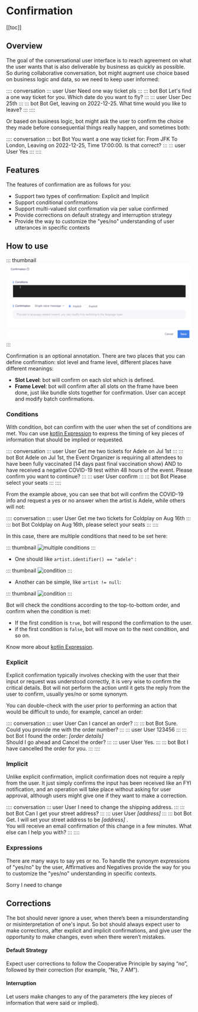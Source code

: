 # Confirmation

[[toc]]

## Overview

The goal of the conversational user interface is to reach agreement on what the user wants that is also deliverable by business as quickly as possible. So during collaborative conversation, bot might augment use choice based on business logic and data, so we need to keep user informed: 

:::: conversation
::: user User
Need one way ticket pls
:::
::: bot Bot
Let's find a one way ticket for you. Which date do you want to fly?
:::
::: user User
Dec 25th
:::
::: bot Bot
Get, leaving on 2022-12-25. What time would you like to leave?
:::
::::

Or based on business logic,  bot might ask the user to confirm the choice they made before consequential things really happen, and sometimes both: 

:::: conversation
::: bot Bot
You want a one way ticket for: From JFK To London, Leaving on 2022-12-25, Time 17:00:00. Is that correct?
:::
::: user User
Yes
:::
::::


## Features

The features of confirmation are as follows for you:

- Support two types of confirmation: Explicit and Implicit
- Support conditional confirmations
- Support multi-valued slot confirmation via per value confirmed
- Provide corrections on default strategy and interruption strategy
- Provide the way to customize the "yes/no" understanding of user utterances in specific contexts


## How to use

::: thumbnail
![confirmation](/images/annotation/confirmation/confirmation.png)
:::

Confirmation is an optional annotation. There are two places that you can define confirmation: slot level and frame level, different places have different meanings:
- **Slot Level**: bot will confirm on each slot which is defined. 
- **Frame Level**: bot will confirm after all slots on the frame have been done, just like bundle slots together for confirmation. User can accept and modify batch confirmations. 

### Conditions

With condition, bot can confirm with the user when the set of conditions are met. You can use [kotlin Expression](kotlinexpression.md) to express the timing of key pieces of information that should be implied or requested.

:::: conversation
::: user User
Get me two tickets for Adele on Jul 1st
:::
::: bot Bot
Adele on Jul 1st, the Event Organizer is requiring all attendees to have been fully vaccinated (14 days past final vaccination show) AND to have received a negative COVID-19 test within 48 hours of the event. Please confirm you want to continue?
:::
::: user User
confirm
:::
::: bot Bot
Please select your seats
:::
::::

From the example above, you can see that bot will confirm the COVID-19 info and request a yes or no answer when the artist is Adele, while others will not: 

:::: conversation
::: user User
Get me two tickets for Coldplay on Aug 16th
:::
::: bot Bot
Coldplay on Aug 16th, please select your seats
:::
::::

In this case, there are multiple conditions that need to be set here:

::: thumbnail
![multiple conditions](/images/annotation/confirmation/confirmation_table.png)
:::
 
- One should like `artist.identifier() == "adele"` :

::: thumbnail
![condition]()
:::

- Another can be simple, like `artist != null`:

::: thumbnail
![condition]()
:::

Bot will check the conditions according to the top-to-bottom order, and confirm when the condition is met:  
- If the first condition is `true`, bot will respond the confirmation to the user.
- if the first condition is `false`, bot will move on to the next condition, and so on.

Know more about [kotlin Expression](kotlinexpression.md).


### Explicit 

Explicit confirmation typically involves checking with the user that their input or request was understood correctly, it is very wise to confirm the critical details. Bot will not perform the action until it gets the reply from the user to confirm, usually yes/no or some synonym.

You can double-check with the user prior to performing an action that would be difficult to undo, for example, cancel an order: 

:::: conversation
::: user User
Can I cancel an order?
:::
::: bot Bot
Sure. Could you provide me with the order number?
:::
::: user User
123456
:::
::: bot Bot
I found the order: *[order details]* <br>Should I go ahead and Cancel the order?
:::
::: user User
Yes.
:::
::: bot Bot
I have cancelled the order for you. 
:::
::::

### Implicit

Unlike explicit confirmation, implicit confirmation does not require a reply from the user. It just simply confirms the input has been received like an FYI notification, and an operation will take place without asking for user approval, although users might give one if they want to make a correction. 

:::: conversation
::: user User
I need to change the shipping address.
:::
::: bot Bot
Can I get your street address?
:::
::: user User
*[address]*
:::
::: bot Bot
Get. I will set your street address to be *[address]* . <br>You will receive an email confirmation of this change in a few minutes. What else can I help you with?
:::
::::

### Expressions

There are many ways to say yes or no. To handle the synonym expressions of "yes/no" by the user, Affirmatives and Negatives provide the way for you to customize the "yes/no" understanding in specific contexts. 

Sorry I need to change


## Corrections

The bot should never ignore a user, when there’s been a misunderstanding or misinterpretation of one's input. So bot should always expect user to make corrections, after explicit and implicit confirmations, and give user the opportunity to make changes, even when there weren’t mistakes.

#### Default Strategy

<!--Explicit Confirmation No-->
Expect user corrections to follow the Cooperative Principle by saying “no”, followed by their correction (for example, “No, 7 AM”). 

#### Interruption 

<!--Implicit, slot update-->
Let users make changes to any of the parameters (the key pieces of information that were said or implied).
